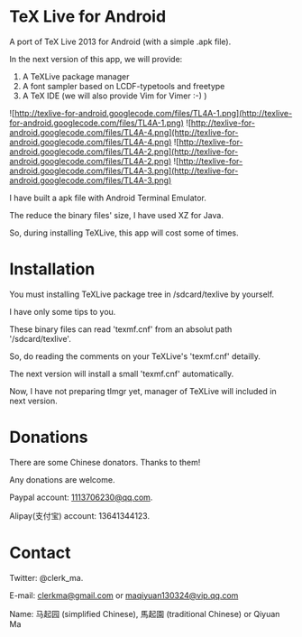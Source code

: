 # TeX Live for Android #

A port of TeX Live 2013 for Android (with a simple .apk file).

In the next version of this app, we will provide:

  1. A TeXLive package manager
  1. A font sampler based on LCDF-typetools and freetype
  1. A TeX IDE (we will also provide Vim for Vimer :-) )

![http://texlive-for-android.googlecode.com/files/TL4A-1.png](http://texlive-for-android.googlecode.com/files/TL4A-1.png)
![http://texlive-for-android.googlecode.com/files/TL4A-4.png](http://texlive-for-android.googlecode.com/files/TL4A-4.png)
![http://texlive-for-android.googlecode.com/files/TL4A-2.png](http://texlive-for-android.googlecode.com/files/TL4A-2.png)
![http://texlive-for-android.googlecode.com/files/TL4A-3.png](http://texlive-for-android.googlecode.com/files/TL4A-3.png)

I have built a apk file with Android Terminal Emulator.

The reduce the binary files' size, I have used XZ for Java.

So, during installing TeXLive, this app will cost some of times.

# Installation #

You must installing TeXLive package tree in /sdcard/texlive by yourself.

I have only some tips to you.

These binary files can read 'texmf.cnf' from an absolut path '/sdcard/texlive'.

So, do reading the comments on your TeXLive's 'texmf.cnf' detailly.

The next version will install a small 'texmf.cnf' automatically.

Now, I have not preparing tlmgr yet, manager of TeXLive will included in next version.

# Donations #

There are some Chinese donators. Thanks to them!

Any donations are welcome.

Paypal account: 1113706230@qq.com.


Alipay(支付宝) account: 13641344123.

# Contact #

Twitter: @clerk\_ma.

E-mail: [clerkma@gmail.com](mailto:clerkma@gmail.com) or [maqiyuan130324@vip.qq.com](mailto:maqiyuan130324@vip.qq.com)

Name: 马起园 (simplified Chinese), 馬起園 (traditional Chinese) or Qiyuan Ma